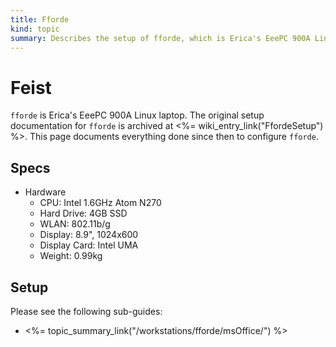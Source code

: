 ```yaml
--- 
title: Fforde
kind: topic
summary: Describes the setup of fforde, which is Erica's EeePC 900A Linux laptop.
---
```


# Feist

`fforde` is Erica's EeePC 900A Linux laptop. The original setup documentation for `fforde` is archived at <%= wiki_entry_link("FfordeSetup") %>. This page documents everything done since then to configure `fforde`.


## Specs

* Hardware
    * CPU: Intel 1.6GHz Atom N270
    * Hard Drive: 4GB SSD
    * WLAN: 802.11b/g
    * Display: 8.9", 1024x600
    * Display Card: Intel UMA
    * Weight: 0.99kg


## Setup

Please see the following sub-guides:

* <%= topic_summary_link("/workstations/fforde/msOffice/") %>

